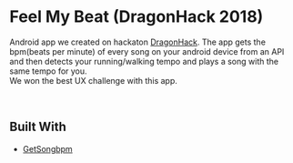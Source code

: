 # Feel My Beat (DragonHack 2018)

Android app we created on hackaton [DragonHack](https://dragonhack.si/). The app gets the bpm(beats per minute) of every song on your android device from an API and then detects your running/walking tempo and plays a song with the same tempo for you.
</br>
We won the best UX challenge with this app.

</br>

## Built With

* [GetSongbpm](https://getsongbpm.com/api)
